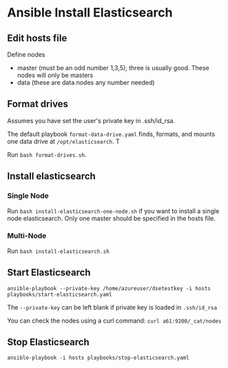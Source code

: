 # Ansible Install Elasticsearch

## Edit hosts file

Define nodes 
- master (must be an odd number 1,3,5); three is usually good.  These nodes will only be masters
- data (these are data nodes any number needed)

## Format drives

Assumes you have set the user's private key in .ssh/id_rsa.

The default playbook ```format-data-drive.yaml``` finds, formats, and mounts one data drive at ```/opt/elasticsearch```.  T

Run ```bash format-drives.sh```.

## Install elasticsearch

### Single Node

Run ```bash install-elasticsearch-one-node.sh``` if you want to install a single node elasticsearch.  Only one master should be specified in the hosts file.

### Multi-Node

Run ```bash install-elasticsearch.sh```


## Start Elasticsearch

```
ansible-playbook --private-key /home/azureuser/dsetestkey -i hosts playbooks/start-elasticsearch.yaml
```

The ```--private-key``` can be left blank if private key is loaded in ```.ssh/id_rsa```

You can check the nodes using a curl command:  ```curl a61:9200/_cat/nodes```

## Stop Elasticsearch

```
ansible-playbook -i hosts playbooks/stop-elasticsearch.yaml
```

